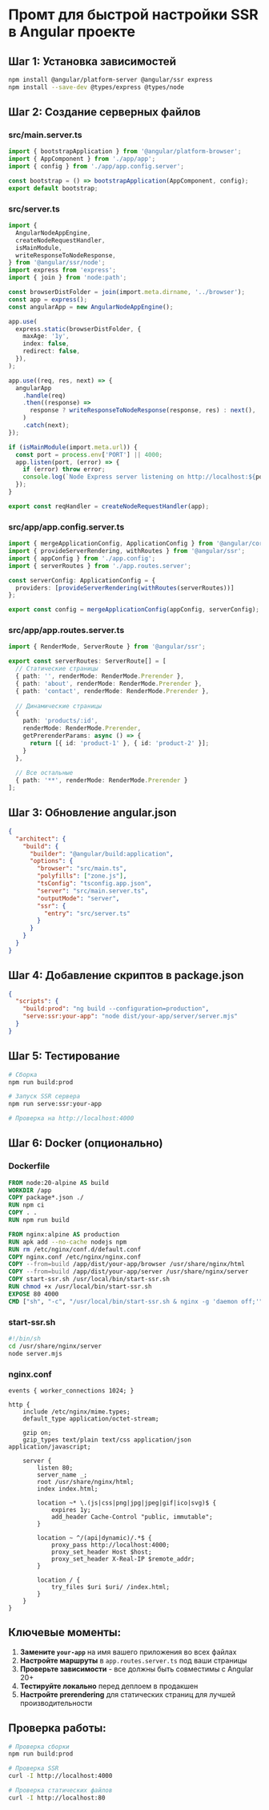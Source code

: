 # Промт для быстрой настройки SSR в Angular проекте

## Шаг 1: Установка зависимостей

```bash
npm install @angular/platform-server @angular/ssr express
npm install --save-dev @types/express @types/node
```

## Шаг 2: Создание серверных файлов

### src/main.server.ts
```typescript
import { bootstrapApplication } from '@angular/platform-browser';
import { AppComponent } from './app/app';
import { config } from './app/app.config.server';

const bootstrap = () => bootstrapApplication(AppComponent, config);
export default bootstrap;
```

### src/server.ts
```typescript
import {
  AngularNodeAppEngine,
  createNodeRequestHandler,
  isMainModule,
  writeResponseToNodeResponse,
} from '@angular/ssr/node';
import express from 'express';
import { join } from 'node:path';

const browserDistFolder = join(import.meta.dirname, '../browser');
const app = express();
const angularApp = new AngularNodeAppEngine();

app.use(
  express.static(browserDistFolder, {
    maxAge: '1y',
    index: false,
    redirect: false,
  }),
);

app.use((req, res, next) => {
  angularApp
    .handle(req)
    .then((response) =>
      response ? writeResponseToNodeResponse(response, res) : next(),
    )
    .catch(next);
});

if (isMainModule(import.meta.url)) {
  const port = process.env['PORT'] || 4000;
  app.listen(port, (error) => {
    if (error) throw error;
    console.log(`Node Express server listening on http://localhost:${port}`);
  });
}

export const reqHandler = createNodeRequestHandler(app);
```

### src/app/app.config.server.ts
```typescript
import { mergeApplicationConfig, ApplicationConfig } from '@angular/core';
import { provideServerRendering, withRoutes } from '@angular/ssr';
import { appConfig } from './app.config';
import { serverRoutes } from './app.routes.server';

const serverConfig: ApplicationConfig = {
  providers: [provideServerRendering(withRoutes(serverRoutes))]
};

export const config = mergeApplicationConfig(appConfig, serverConfig);
```

### src/app/app.routes.server.ts
```typescript
import { RenderMode, ServerRoute } from '@angular/ssr';

export const serverRoutes: ServerRoute[] = [
  // Статические страницы
  { path: '', renderMode: RenderMode.Prerender },
  { path: 'about', renderMode: RenderMode.Prerender },
  { path: 'contact', renderMode: RenderMode.Prerender },
  
  // Динамические страницы
  {
    path: 'products/:id',
    renderMode: RenderMode.Prerender,
    getPrerenderParams: async () => {
      return [{ id: 'product-1' }, { id: 'product-2' }];
    }
  },
  
  // Все остальные
  { path: '**', renderMode: RenderMode.Prerender }
];
```

## Шаг 3: Обновление angular.json

```json
{
  "architect": {
    "build": {
      "builder": "@angular/build:application",
      "options": {
        "browser": "src/main.ts",
        "polyfills": ["zone.js"],
        "tsConfig": "tsconfig.app.json",
        "server": "src/main.server.ts",
        "outputMode": "server",
        "ssr": {
          "entry": "src/server.ts"
        }
      }
    }
  }
}
```

## Шаг 4: Добавление скриптов в package.json

```json
{
  "scripts": {
    "build:prod": "ng build --configuration=production",
    "serve:ssr:your-app": "node dist/your-app/server/server.mjs"
  }
}
```

## Шаг 5: Тестирование

```bash
# Сборка
npm run build:prod

# Запуск SSR сервера
npm run serve:ssr:your-app

# Проверка на http://localhost:4000
```

## Шаг 6: Docker (опционально)

### Dockerfile
```dockerfile
FROM node:20-alpine AS build
WORKDIR /app
COPY package*.json ./
RUN npm ci
COPY . .
RUN npm run build

FROM nginx:alpine AS production
RUN apk add --no-cache nodejs npm
RUN rm /etc/nginx/conf.d/default.conf
COPY nginx.conf /etc/nginx/nginx.conf
COPY --from=build /app/dist/your-app/browser /usr/share/nginx/html
COPY --from=build /app/dist/your-app/server /usr/share/nginx/server
COPY start-ssr.sh /usr/local/bin/start-ssr.sh
RUN chmod +x /usr/local/bin/start-ssr.sh
EXPOSE 80 4000
CMD ["sh", "-c", "/usr/local/bin/start-ssr.sh & nginx -g 'daemon off;'"]
```

### start-ssr.sh
```bash
#!/bin/sh
cd /usr/share/nginx/server
node server.mjs
```

### nginx.conf
```nginx
events { worker_connections 1024; }

http {
    include /etc/nginx/mime.types;
    default_type application/octet-stream;
    
    gzip on;
    gzip_types text/plain text/css application/json application/javascript;
    
    server {
        listen 80;
        server_name _;
        root /usr/share/nginx/html;
        index index.html;
        
        location ~* \.(js|css|png|jpg|jpeg|gif|ico|svg)$ {
            expires 1y;
            add_header Cache-Control "public, immutable";
        }
        
        location ~ ^/(api|dynamic)/.*$ {
            proxy_pass http://localhost:4000;
            proxy_set_header Host $host;
            proxy_set_header X-Real-IP $remote_addr;
        }
        
        location / {
            try_files $uri $uri/ /index.html;
        }
    }
}
```

## Ключевые моменты:

1. **Замените `your-app`** на имя вашего приложения во всех файлах
2. **Настройте маршруты** в `app.routes.server.ts` под ваши страницы
3. **Проверьте зависимости** - все должны быть совместимы с Angular 20+
4. **Тестируйте локально** перед деплоем в продакшен
5. **Настройте prerendering** для статических страниц для лучшей производительности

## Проверка работы:

```bash
# Проверка сборки
npm run build:prod

# Проверка SSR
curl -I http://localhost:4000

# Проверка статических файлов
curl -I http://localhost:80
``` 